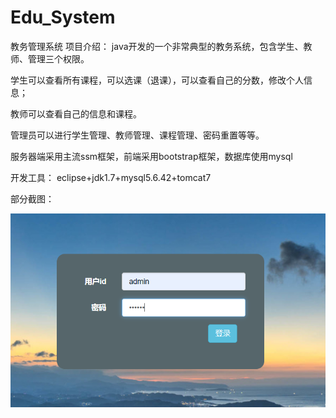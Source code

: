 # Edu_System
教务管理系统
项目介绍：
java开发的一个非常典型的教务系统，包含学生、教师、管理三个权限。

学生可以查看所有课程，可以选课（退课），可以查看自己的分数，修改个人信息；

教师可以查看自己的信息和课程。

管理员可以进行学生管理、教师管理、课程管理、密码重置等等。

服务器端采用主流ssm框架，前端采用bootstrap框架，数据库使用mysql

开发工具：
eclipse+jdk1.7+mysql5.6.42+tomcat7


部分截图：



![image text](https://github.com/oy-xxh/Edu_System/blob/master/%E6%95%99%E5%8A%A1%E7%AE%A1%E7%90%86%E7%B3%BB%E7%BB%9F%E7%99%BB%E5%BD%95.png)

